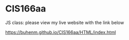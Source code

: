 # CIS166aa
JS class: please view my live website with the link below

https://buhenm.github.io/CIS166aa/HTML/index.html
